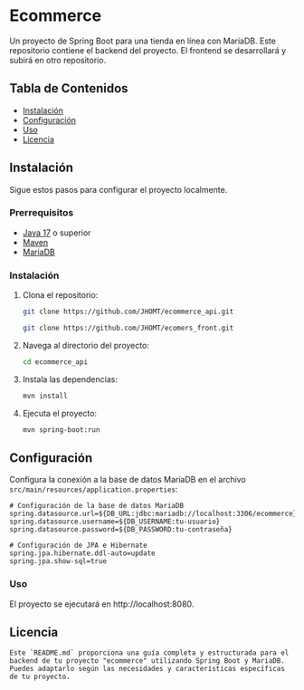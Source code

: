 # Ecommerce

Un proyecto de Spring Boot para una tienda en línea con MariaDB. Este repositorio contiene el backend del proyecto. El frontend se desarrollará y subirá en otro repositorio.

## Tabla de Contenidos

- [Instalación](#instalación)
- [Configuración](#configuración)
- [Uso](#uso)
- [Licencia](#licencia)

## Instalación

Sigue estos pasos para configurar el proyecto localmente.

### Prerrequisitos

- [Java 17](https://www.oracle.com/java/technologies/downloads/#java17) o superior
- [Maven](https://maven.apache.org/)
- [MariaDB](https://mariadb.org/)

### Instalación

1. Clona el repositorio:

   ```bash
   git clone https://github.com/JHOMT/ecommerce_api.git
    ```

   
   ```bash
   git clone https://github.com/JHOMT/ecomers_front.git
    ```

2. Navega al directorio del proyecto:

   ```bash
   cd ecommerce_api
    ```
   
3. Instala las dependencias:

   ```bash
   mvn install
    ```
   
4. Ejecuta el proyecto:

   ```bash
   mvn spring-boot:run
    ```
   
## Configuración

Configura la conexión a la base de datos MariaDB en el archivo `src/main/resources/application.properties`:

```properties
# Configuración de la base de datos MariaDB
spring.datasource.url=${DB_URL:jdbc:mariadb://localhost:3306/ecommerce}
spring.datasource.username=${DB_USERNAME:tu-usuario}
spring.datasource.password=${DB_PASSWORD:tu-contraseña}

# Configuración de JPA e Hibernate
spring.jpa.hibernate.ddl-auto=update
spring.jpa.show-sql=true
```
### Uso
El proyecto se ejecutará en http://localhost:8080.

## Licencia
```
Este `README.md` proporciona una guía completa y estructurada para el backend de tu proyecto "ecommerce" utilizando Spring Boot y MariaDB. Puedes adaptarlo según las necesidades y características específicas de tu proyecto.
```
